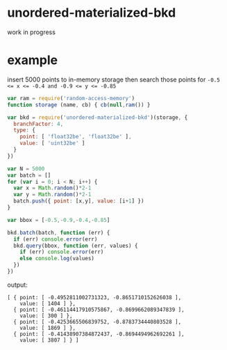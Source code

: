 # unordered-materialized-bkd

work in progress

# example

insert 5000 points to in-memory storage then search those points for
`-0.5 <= x <= -0.4 and -0.9 <= y <= -0.85`

``` js
var ram = require('random-access-memory')
function storage (name, cb) { cb(null,ram()) }

var bkd = require('unordered-materialized-bkd')(storage, {
  branchFactor: 4,
  type: {
    point: [ 'float32be', 'float32be' ],
    value: [ 'uint32be' ]
  }
})

var N = 5000
var batch = []
for (var i = 0; i < N; i++) {
  var x = Math.random()*2-1
  var y = Math.random()*2-1
  batch.push({ point: [x,y], value: [i+1] })
}

var bbox = [-0.5,-0.9,-0.4,-0.85]

bkd.batch(batch, function (err) {
  if (err) console.error(err)
  bkd.query(bbox, function (err, values) {
    if (err) console.error(err)
    else console.log(values)
  })
})
```

output:

```
[ { point: [ -0.4952811002731323, -0.8651710152626038 ],
    value: [ 1404 ] },
  { point: [ -0.46114417910575867, -0.8699662089347839 ],
    value: [ 300 ] },
  { point: [ -0.4253665506839752, -0.8783734440803528 ],
    value: [ 1869 ] },
  { point: [ -0.41438907384872437, -0.8694494962692261 ],
    value: [ 3807 ] } ]
```

